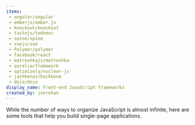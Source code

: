 ```yaml
---
items:
 - angular/angular
 - emberjs/ember.js
 - knockout/knockout
 - tastejs/todomvc
 - spine/spine
 - vuejs/vue
 - Polymer/polymer
 - facebook/react
 - matreshkajs/matreshka
 - aurelia/framework
 - optimizely/nuclear-js
 - jashkenas/backbone
 - dojo/dojo
display_name: Front-end JavaScript frameworks
created_by: jonrohan
---
```

While the number of ways to organize JavaScript is almost infinite, here are some tools that help you build single-page applications.
